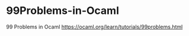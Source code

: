 99Problems-in-Ocaml
===================

99 Problems in Ocaml
https://ocaml.org/learn/tutorials/99problems.html
